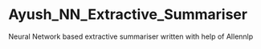 # Ayush_NN_Extractive_Summariser
Neural Network based extractive summariser written with help of Allennlp
